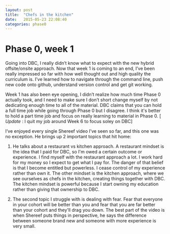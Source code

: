 ```yaml
---
layout: post
title:  "Chefs in the kitchen"
date:   2015-05-23 22:08:40
categories: phase0
---
```


# Phase 0, week 1

Going into DBC, I really didn’t know what to expect with the new hybrid offsite/onsite approach. Now that week 1 is coming to an end, I’ve been really impressed so far with how well thought out and high quality the curriculum is. I’ve learned how to navigate through the command line, push new code onto github, understand version control and get git working.

Week 1 has also been eye opening, I didn’t realize how much time Phase 0 actually took, and I need to make sure I don’t short change myself by not dedicating enough time to all of the material.  DBC claims that you can hold a full time job while going through Phase 0 but I disagree.  I think it's better to hold a part time job and focus on really learning to material in Phase 0.  [ *Update* : I quit my job around Week 6 to focus soley on DBC]

I’ve enjoyed every single Shereef video I’ve seen so far, and this one was no exception. He brings up 2 important topics that hit home:

1. He talks about a restaurant vs kitchen approach. A restaurant mindset is the idea that I paid for DBC, so I'm owed a certain outcome or experience. I find myself with the restaurant approach a lot. I work hard for my money so I expect to get what I pay for. The danger of that belief is that I become entitled but powerless. I cease control of my experience rather than own it. The other mindset is the kitchen approach, where we see ourselves as chefs in the kitchen, creating things together with DBC. The kitchen mindset is powerful because I start owning my education rather than giving that ownership to DBC.

2. The second topic I struggle with is dealing with fear. Fear that everyone in your cohort will be better than you and fear that you are far better than your cohort and they'll drag you down. The best part of the video is when Shereef puts things in perspective, he says the difference between someone brand new and someone with more experience is very small.